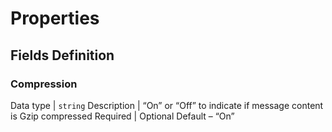 # Properties

## Fields Definition 

### Compression

Data type | ```string```
Description | “On” or “Off” to indicate if message content is Gzip compressed
Required | Optional
Default – “On”

